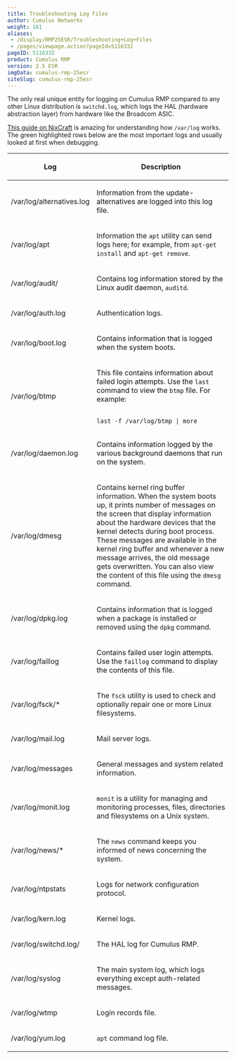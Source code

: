 ```yaml
---
title: Troubleshooting Log Files
author: Cumulus Networks
weight: 161
aliases:
 - /display/RMP25ESR/Troubleshooting+Log+Files
 - /pages/viewpage.action?pageId=5116332
pageID: 5116332
product: Cumulus RMP
version: 2.5 ESR
imgData: cumulus-rmp-25esr
siteSlug: cumulus-rmp-25esr
---
```

The only real unique entity for logging on Cumulus RMP compared to any
other Linux distribution is `switchd.log`, which logs the HAL (hardware
abstraction layer) from hardware like the Broadcom ASIC.

[This guide on
NixCraft](http://www.cyberciti.biz/faq/linux-log-files-location-and-how-do-i-view-logs-files/)
is amazing for understanding how `/var/log` works. The green highlighted
rows below are the most important logs and usually looked at first when
debugging.

<table>
<thead>
<tr class="header">
<th><p>Log</p></th>
<th><p>Description</p></th>
</tr>
</thead>
<tbody>
<tr class="odd">
<td><p>/var/log/alternatives.log <span style="color: #111111;"> </span></p></td>
<td><p><span style="color: #111111;"> Information from the update-alternatives are logged into this log file. </span></p></td>
</tr>
<tr class="even">
<td><p>/var/log/apt</p></td>
<td><p>Information the <code>apt</code> utility can send logs here; for example, from <code>apt-get install</code> and <code>apt-get remove</code>.</p></td>
</tr>
<tr class="odd">
<td><p>/var/log/audit/</p></td>
<td><p><span style="color: #111111;"> Contains log information stored by the Linux audit daemon, <code>auditd</code>. </span></p></td>
</tr>
<tr class="even">
<td><p>/var/log/auth.log</p></td>
<td><p>Authentication logs.</p></td>
</tr>
<tr class="odd">
<td><p>/var/log/boot.log</p></td>
<td><p><span style="color: #111111;"> Contains information that is logged when the system boots. </span></p></td>
</tr>
<tr class="even">
<td><p>/var/log/btmp</p></td>
<td><p><span style="color: #111111;"> This file contains information about failed login attempts. Use the <code>last</code> command to view the <code>btmp</code> file. For example: </span></p>
<pre><code>    
last -f /var/log/btmp | more    </code></pre></td>
</tr>
<tr class="odd">
<td><p>/var/log/daemon.log</p></td>
<td><p><span style="color: #111111;"> Contains information logged by the various background daemons that run on the system. </span></p></td>
</tr>
<tr class="even">
<td><p>/var/log/dmesg</p></td>
<td><p>Contains kernel ring buffer information. When the system boots up, it prints number of messages on the screen that display information about the hardware devices that the kernel detects during boot process. These messages are available in the kernel ring buffer and whenever a new message arrives, the old message gets overwritten. You can also view the content of this file using the <code>dmesg</code> command.</p></td>
</tr>
<tr class="odd">
<td><p>/var/log/dpkg.log</p></td>
<td><p>Contains information that is logged when a package is installed or removed using the <code>dpkg</code> command.</p></td>
</tr>
<tr class="even">
<td><p>/var/log/faillog</p></td>
<td><p><span style="color: #111111;"> Contains failed user login attempts. Use the <code>faillog</code> command to display the contents of this file. </span></p></td>
</tr>
<tr class="odd">
<td><p>/var/log/fsck/*</p></td>
<td><p>The <code>fsck</code> utility is used to check and optionally repair one or more Linux filesystems.</p></td>
</tr>
<tr class="even">
<td><p>/var/log/mail.log</p></td>
<td><p>Mail server logs.</p></td>
</tr>
<tr class="odd">
<td><p>/var/log/messages</p></td>
<td><p>General messages and system related information.</p></td>
</tr>
<tr class="even">
<td><p>/var/log/monit.log</p></td>
<td><p><code>monit</code> is a utility for managing and monitoring processes, files, directories and filesystems on a Unix system.</p></td>
</tr>
<tr class="odd">
<td><p>/var/log/news/*</p></td>
<td><p>The <code>news</code> command keeps you informed of news concerning the system.</p></td>
</tr>
<tr class="even">
<td><p>/var/log/ntpstats</p></td>
<td><p>Logs for network configuration protocol.</p></td>
</tr>
<tr class="odd">
<td><p>/var/log/kern.log</p></td>
<td><p>Kernel logs.</p></td>
</tr>
<tr class="even">
<td><p>/var/log/switchd.log/</p></td>
<td><p>The HAL log for Cumulus RMP.</p></td>
</tr>
<tr class="odd">
<td><p>/var/log/syslog</p></td>
<td><p>The main system log, which logs everything except auth-related messages.</p></td>
</tr>
<tr class="even">
<td><p>/var/log/wtmp</p></td>
<td><p>Login records file.</p></td>
</tr>
<tr class="odd">
<td><p>/var/log/yum.log</p></td>
<td><p><code>apt</code> command log file.</p></td>
</tr>
</tbody>
</table>

<article id="html-search-results" class="ht-content" style="display: none;">

</article>

<footer id="ht-footer">

</footer>
